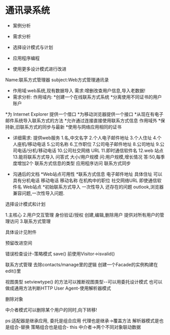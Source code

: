 
# 通讯录系统

- 案例分析

- 需求分析
- 选择设计模式与计划
- 应用程序编程
- 使用更多设计模式进行改进

Name:联系方式管理器
subject:Web方式管理通讯录

- 作用域:web系统,现有数据导入
  需求:增删改查用户信息,导入老数据!
- 需求分析:
作用域内:
 *创建一个在线联系方式系统
 *分离使用不同证书的用户账户

 *为 Internet Explorer 提供一个借口
 *为移动浏览器提供一个接口
 *从现在有电子邮件系统导入联系方式的方法
 *允许通过连接直接使用联系方式信息
作用域外
 *保持新,旧联系方式的同步与最新
 *使用与网络应用相同的证书

- 详细需求:
提供web服务
1.名,中文名字
2.个人电子邮件地址
3.个人住址
4.个人座机/移动电话
5.公司名称
6.工作职位
7.公司电子邮件地址
8.公司地址
9.公司电话/分机/移动电话
10.公司社交网络 URL
11.即时通信软件名
12.web 站点
13.能将联系方式导入
问答式
大小/用户规模
问:用户规模,增长情况
答:50,每季度增加2个
联系方式信息的类型
应用程序访问
联系方式同步

- 沟通后的文档
*Web站点可用性
*联系方式信息
电子邮件地址
具体住址
可以具有分机电话
移动电话
移动名称
在机构中的职位
社交网络URL
即使通信软件名
Web站点
*初始联系方式导入
一次性导入
还存在的问题
 outlook,浏览器兼容问题,一次性导入问题.

选择设计模式和计划

1.主核心
2.用户交互管理
      身份验证/授权
      创建,编辑,删除用户
      提供对所有用户的管理访问
3.联系方式管理

具体设计见附件

预留改进空间

错误检查设计-策略模式
save() 前使用Visitor->isvalid()

联系方式管理
去除contacts/manage里的逻辑
创建一个Facade的实例构建在edit()里

视图类型
setviewtype() 的方法可以推断视图类型--可以用委托设计模式
也可以做成通用方法判断HTTP User Agent-使用解析器模式

删除对象

中介者模式可以删除某个用户的同时,向下转移!

ps:适配器是继承应用,
     委托是组合应用 
     代理也是继承->覆盖方法
     解析器模式是也是组合-替换
    策略组合也是组合- this
    中介者->两个不同对象联动数据
